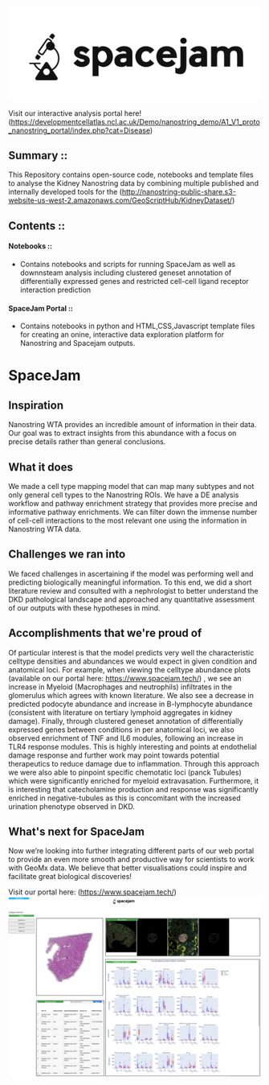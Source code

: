 ![alt text](https://github.com/vitkl/SpaceJam/blob/main/logos/spacejam_icon.png)

Visit our interactive analysis portal here! (https://developmentcellatlas.ncl.ac.uk/Demo/nanostring_demo/A1_V1_proto_nanostring_portal/index.php?cat=Disease)



## Summary ::
This Repository contains open-source code, notebooks and template files to analyse the Kidney Nanostring data by combining multiple published and internally developed tools for the 
(http://nanostring-public-share.s3-website-us-west-2.amazonaws.com/GeoScriptHub/KidneyDataset/)

## Contents ::
#### Notebooks ::
- Contains notebooks and scripts for running SpaceJam as well as downnsteam analysis including clustered geneset annotation of differentially expressed genes and restricted cell-cell ligand receptor interaction prediction

#### SpaceJam Portal ::
- Contains notebooks in python and HTML,CSS,Javascript template files for creating an onine, interactive data exploration platform for Nanostring and Spacejam outputs.

# SpaceJam

## Inspiration
Nanostring WTA provides an incredible amount of information in their data. Our goal was to extract insights from this abundance with a focus on precise details rather than general conclusions.

## What it does
We made a cell type mapping model that can map many subtypes and not only general cell types to the Nanostring ROIs. We have a DE analysis workflow and pathway enrichment strategy that provides more precise and informative pathway enrichments. We can filter down the immense number of cell-cell interactions to the most relevant one using the information in Nanostring WTA data.

## Challenges we ran into
We faced challenges in ascertaining if the model was performing well and predicting biologically meaningful information. To this end, we did a short literature review and consulted with a nephrologist to better understand the DKD pathological landscape and approached any quantitative assessment of our outputs with these hypotheses in mind. 

## Accomplishments that we're proud of
Of particular interest is that the model predicts very well the characteristic celltype densities and abundances we would expect in given condition and anatomical loci. For example, when viewing the celltype abundance plots (available on our portal here: https://www.spacejam.tech/) , we see an increase in Myeloid (Macrophages and neutrophils) infiltrates in the glomerulus which agrees with known literature. We also see a decrease in predicted podocyte abundance and increase in B-lymphocyte abundance (consistent with literature on tertiary lymphoid aggregates in kidney damage). Finally, through clustered geneset annotation of differentially expressed genes between conditions in per anatomical loci, we also observed enrichment of TNF and IL6 modules, following an increase in TLR4 response modules. This is highly interesting and points at endothelial damage response and further work may point towards potential therapeutics to reduce damage due to inflammation.
 Through this approach we were also able to pinpoint specific chemotatic loci (panck Tubules) which were significantly enriched for myeloid extravasation. Furthermore, it is interesting that catecholamine production and response was significantly enriched in negative-tubules as this is concomitant with the increased urination phenotype observed in DKD.

## What's next for SpaceJam
Now we’re looking into further integrating different parts of our web portal to provide an even more smooth and productive way for scientists to work with GeoMx data. We believe that better visualisations could inspire and facilitate great biological discoveries! 


Visit our portal here:  (https://www.spacejam.tech/)
![alt text](https://github.com/vitkl/SpaceJam/blob/main/logos/Screenshot%202021-05-03%20at%2022.04.00.png)
